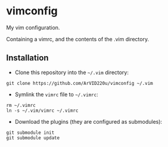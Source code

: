 # vimconfig
My vim configuration.

Containing a vimrc, and the contents of the .vim directory.

## Installation

- Clone this repository into the `~/.vim` directory:
```
git clone https://github.com/ArVID220u/vimconfig ~/.vim
```
- Symlink the `vimrc` file to `~/.vimrc`:
```
rm ~/.vimrc
ln -s ~/.vim/vimrc ~/.vimrc
```
- Download the plugins (they are configured as submodules):
```
git submodule init
git submodule update
```
